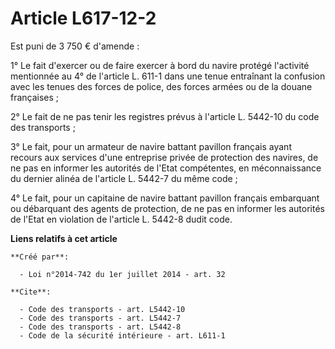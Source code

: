 # Article L617-12-2

Est puni de 3 750 € d'amende : 

1° Le fait d'exercer ou de faire exercer à bord du navire protégé l'activité mentionnée au 4° de l'article L. 611-1 dans une
tenue entraînant la confusion avec les tenues des forces de police, des forces armées ou de la douane françaises ; 

2° Le fait de ne pas tenir les registres prévus à l'article L. 5442-10 du code des transports ; 

3° Le fait, pour un armateur de navire battant pavillon français ayant recours aux services d'une entreprise privée de
protection des navires, de ne pas en informer les autorités de l'Etat compétentes, en méconnaissance du dernier alinéa de
l'article L. 5442-7 du même code ; 

4° Le fait, pour un capitaine de navire battant pavillon français embarquant ou débarquant des agents de protection, de ne
pas en informer les autorités de l'Etat en violation de l'article L. 5442-8 dudit code.

**Liens relatifs à cet article**

	**Créé par**:

	  - Loi n°2014-742 du 1er juillet 2014 - art. 32

	**Cite**:

	  - Code des transports - art. L5442-10
	  - Code des transports - art. L5442-7
	  - Code des transports - art. L5442-8
	  - Code de la sécurité intérieure - art. L611-1
